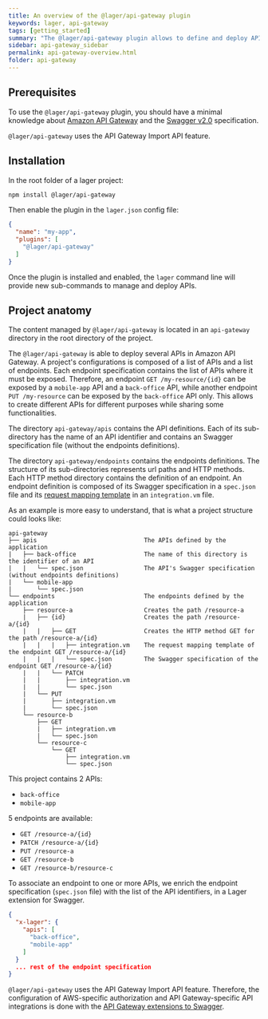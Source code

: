 ```yaml
---
title: An overview of the @lager/api-gateway plugin
keywords: lager, api-gateway
tags: [getting_started]
summary: "The @lager/api-gateway plugin allows to define and deploy APIs in Amazon API Gateway using the Swagger specification"
sidebar: api-gateway_sidebar
permalink: api-gateway-overview.html
folder: api-gateway
---
```


## Prerequisites

To use the `@lager/api-gateway` plugin, you should have a minimal knowledge about [Amazon API Gateway](https://aws.amazon.com/api-gateway/)
and the [Swagger v2.0](http://swagger.io/specification/) specification.

`@lager/api-gateway` uses the API Gateway Import API feature.

## Installation

In the root folder of a lager project:

```bash
npm install @lager/api-gateway
```

Then enable the plugin in the `lager.json` config file:

```json
{
  "name": "my-app",
  "plugins": [
    "@lager/api-gateway"
  ]
}
```

Once the plugin is installed and enabled, the `lager` command line will provide new sub-commands to manage and deploy APIs.

## Project anatomy

The content managed by `@lager/api-gateway` is located in an `api-gateway` directory in the root directory of the project.

The `@lager/api-gateway` is able to deploy several APIs in Amazon API Gateway. A project's configurations is composed of a list of APIs and a list
of endpoints. Each endpoint specification contains the list of APIs where it must be exposed.
Therefore, an endpoint `GET /my-resource/{id}` can be exposed by a `mobile-app` API and a `back-office` API, while another endpoint `PUT /my-resource`
can be exposed by the `back-office` API only.
This allows to create different APIs for different purposes while sharing some functionalities.

The directory `api-gateway/apis` contains the API definitions. Each of its sub-directory has the name of an API identifier and contains an
Swagger specification file (without the endpoints definitions).

The directory  `api-gateway/endpoints` contains the endpoints definitions. The structure of its sub-directories represents url paths and HTTP methods.
Each HTTP method directory contains the definition of an endpoint. An endpoint definition is composed of its Swagger specification in a `spec.json` file
and its [request mapping template](http://docs.aws.amazon.com/apigateway/latest/developerguide/request-response-data-mappings.html) in an `integration.vm` file.

As an example is more easy to understand, that is what a project structure could looks like:

```text
api-gateway
├── apis                              The APIs defined by the application
|   ├── back-office                   The name of this directory is the identifier of an API
|   |   └── spec.json                 The API's Swagger specification (without endpoints definitions)
|   └── mobile-app
|       └── spec.json
└── endpoints                         The endpoints defined by the application
    ├── resource-a                    Creates the path /resource-a
    |   ├── {id}                      Creates the path /resource-a/{id}
    |   |   ├── GET                   Creates the HTTP method GET for the path /resource-a/{id}
    |   |   |   ├── integration.vm    The request mapping template of the endpoint GET /resource-a/{id}
    |   |   |   └── spec.json         The Swagger specification of the endpoint GET /resource-a/{id}
    |   |   └── PATCH
    |   |       ├── integration.vm
    |   |       └── spec.json
    |   └── PUT
    |       ├── integration.vm
    |       └── spec.json
    └── resource-b
        ├── GET
        |   ├── integration.vm
        |   └── spec.json
        └── resource-c
            └── GET
                ├── integration.vm
                └── spec.json
```

This project contains 2 APIs:

*   `back-office`
*   `mobile-app`

5 endpoints are available:

*   `GET /resource-a/{id}`
*   `PATCH /resource-a/{id}`
*   `PUT /resource-a`
*   `GET /resource-b`
*   `GET /resource-b/resource-c`

To associate an endpoint to one or more APIs, we enrich the endpoint specification (`spec.json` file) with the list of the API identifiers,
in a Lager extension for Swagger.

```json
{
  "x-lager": {
    "apis": [
      "back-office",
      "mobile-app"
    ]
  }
  ... rest of the endpoint specification
}
```

`@lager/api-gateway` uses the API Gateway Import API feature. Therefore, the configuration of AWS-specific authorization
and API Gateway-specific API integrations is done with the [API Gateway extensions to Swagger](http://docs.aws.amazon.com/apigateway/latest/developerguide/api-gateway-swagger-extensions.html).
